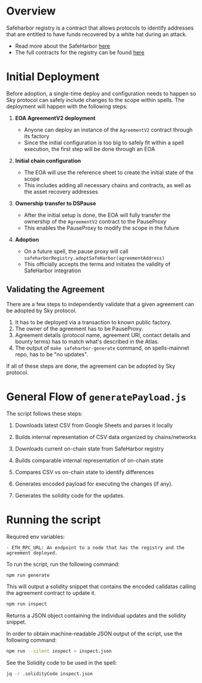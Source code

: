 # Overview

Safeharbor registry is a contract that allows protocols to identify addresses that are entitled to have funds recovered by a white hat during an attack.

- Read more about the SafeHarbor [here](https://github.com/security-alliance/safe-harbor)
- The full contracts for the registry can be found [here](https://github.com/security-alliance/safe-harbor/tree/main/registry-contracts/src/v2)

# Initial Deployment

Before adoption, a single-time deploy and configuration needs to happen so Sky protocol can safely include changes to the scope within spells. The deployment will happen with the following steps:

1. **EOA AgreementV2 deployment**

   - Anyone can deploy an instance of the `AgreementV2` contract through its factory
   - Since the initial configuration is too big to safely fit within a spell execution, the first step will be done through an EOA

2. **Initial chain configuration**

   - The EOA will use the reference sheet to create the initial state of the scope
   - This includes adding all necessary chains and contracts, as well as the asset recovery addresses

3. **Ownership transfer to DSPause**

   - After the initial setup is done, the EOA will fully transfer the ownership of the `AgreementV2` contract to the PauseProxy
   - This enables the PauseProxy to modify the scope in the future

4. **Adoption**
   - On a future spell, the pause proxy will call `safeharborRegistry.adoptSafeHarbor(agreementAddress)`
   - This officially accepts the terms and initiates the validity of SafeHarbor integration

## Validating the Agreement

There are a few steps to independently validate that a given agreement can be adopted by Sky protocol.

1. It has to be deployed via a transaction to known public factory.
2. The owner of the agreement has to be PauseProxy.
3. Agreement details (protocol name, agreement URI, contact details and bounty terms) has to match what's described in the Atlas.
4. The output of `make safeharbor-generate` command, on spells-mainnet repo, has to be "no updates".

If all of these steps are done, the agreement can be adopted by Sky protocol.

# General Flow of `generatePayload.js`

The script follows these steps:

1. Downloads latest CSV from Google Sheets and parses it locally

2. Builds internal representation of CSV data organized by chains/networks

3. Downloads current on-chain state from SafeHarbor registry

4. Builds comparable internal representation of on-chain state

5. Compares CSV vs on-chain state to identify differences

6. Generates encoded payload for executing the changes (if any).

7. Generates the solidity code for the updates.

# Running the script

Required env variables:

```
- ETH_RPC_URL: An endpoint to a node that has the registry and the agreement deployed.
```

To run the script, run the following command:

```bash
npm run generate
```

This will output a solidity snippet that contains the encoded calldatas calling the agreement contract to update it.

```bash
npm run inspect
```

Returns a JSON object containing the individual updates and the solidity snippet. 

In order to obtain machine-readable JSON output of the script, use the following command:

```bash
npm run --silent inspect > inspect.json
```

See the Solidity code to be used in the spell:

```bash
jq -r .solidityCode inspect.json
```
